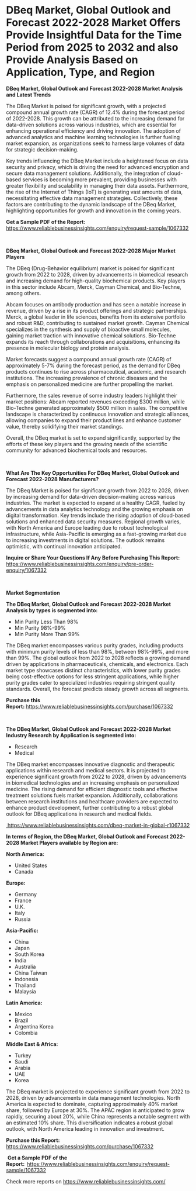 <p><h1>DBeq Market, Global Outlook and Forecast 2022-2028 Market Offers Provide Insightful Data for the Time Period from 2025 to 2032 and also Provide Analysis Based on Application, Type, and Region</h1></p><p><strong>DBeq Market, Global Outlook and Forecast 2022-2028 Market Analysis and Latest Trends</strong></p>
<p><p>The DBeq Market is poised for significant growth, with a projected compound annual growth rate (CAGR) of 12.4% during the forecast period of 2022-2028. This growth can be attributed to the increasing demand for data-driven solutions across various industries, which are essential for enhancing operational efficiency and driving innovation. The adoption of advanced analytics and machine learning technologies is further fueling market expansion, as organizations seek to harness large volumes of data for strategic decision-making.</p><p>Key trends influencing the DBeq Market include a heightened focus on data security and privacy, which is driving the need for advanced encryption and secure data management solutions. Additionally, the integration of cloud-based services is becoming more prevalent, providing businesses with greater flexibility and scalability in managing their data assets. Furthermore, the rise of the Internet of Things (IoT) is generating vast amounts of data, necessitating effective data management strategies. Collectively, these factors are contributing to the dynamic landscape of the DBeq Market, highlighting opportunities for growth and innovation in the coming years.</p></p>
<p><strong>Get a Sample PDF of the Report:&nbsp;</strong> <a href="https://www.reliablebusinessinsights.com/enquiry/request-sample/1067332?utm_campaign=2983&utm_medium=2&utm_source=Github&utm_content=ia&utm_term=21032025&utm_id=dbeq-market-global-outlook-and-forecast-2022-2028">https://www.reliablebusinessinsights.com/enquiry/request-sample/1067332</a></p>
<p>&nbsp;</p>
<p><strong>DBeq Market, Global Outlook and Forecast 2022-2028 Major Market Players</strong></p>
<p><p>The DBeq (Drug-Behavior equilibrium) market is poised for significant growth from 2022 to 2028, driven by advancements in biomedical research and increasing demand for high-quality biochemical products. Key players in this sector include Abcam, Merck, Cayman Chemical, and Bio-Techne, among others.</p><p>Abcam focuses on antibody production and has seen a notable increase in revenue, driven by a rise in its product offerings and strategic partnerships. Merck, a global leader in life sciences, benefits from its extensive portfolio and robust R&D, contributing to sustained market growth. Cayman Chemical specializes in the synthesis and supply of bioactive small molecules, gaining market traction with innovative chemical solutions. Bio-Techne expands its reach through collaborations and acquisitions, enhancing its presence in molecular biology and protein analysis.</p><p>Market forecasts suggest a compound annual growth rate (CAGR) of approximately 5-7% during the forecast period, as the demand for DBeq products continues to rise across pharmaceutical, academic, and research institutions. The increasing prevalence of chronic diseases and the emphasis on personalized medicine are further propelling the market.</p><p>Furthermore, the sales revenue of some industry leaders highlight their market positions: Abcam reported revenues exceeding $300 million, while Bio-Techne generated approximately $500 million in sales. The competitive landscape is characterized by continuous innovation and strategic alliances, allowing companies to expand their product lines and enhance customer value, thereby solidifying their market standings.</p><p>Overall, the DBeq market is set to expand significantly, supported by the efforts of these key players and the growing needs of the scientific community for advanced biochemical tools and resources.</p></p>
<p>&nbsp;</p>
<p><strong>What Are The Key Opportunities For DBeq Market, Global Outlook and Forecast 2022-2028 Manufacturers?</strong></p>
<p><p>The DBeq Market is poised for significant growth from 2022 to 2028, driven by increasing demand for data-driven decision-making across various industries. The market is expected to expand at a healthy CAGR, fueled by advancements in data analytics technology and the growing emphasis on digital transformation. Key trends include the rising adoption of cloud-based solutions and enhanced data security measures. Regional growth varies, with North America and Europe leading due to robust technological infrastructure, while Asia-Pacific is emerging as a fast-growing market due to increasing investments in digital solutions. The outlook remains optimistic, with continual innovation anticipated.</p></p>
<p><strong>Inquire or Share Your Questions If Any Before Purchasing This Report:</strong> <a href="https://www.reliablebusinessinsights.com/enquiry/pre-order-enquiry/1067332?utm_campaign=2983&utm_medium=2&utm_source=Github&utm_content=ia&utm_term=21032025&utm_id=dbeq-market-global-outlook-and-forecast-2022-2028">https://www.reliablebusinessinsights.com/enquiry/pre-order-enquiry/1067332</a></p>
<p>&nbsp;</p>
<p><strong>Market Segmentation</strong></p>
<p><strong>The DBeq Market, Global Outlook and Forecast 2022-2028 Market Analysis by types is segmented into:</strong></p>
<p><ul><li>Min Purity Less Than 98%</li><li>Min Purity 98%-99%</li><li>Min Purity More Than 99%</li></ul></p>
<p><p>The DBeq market encompasses various purity grades, including products with minimum purity levels of less than 98%, between 98%-99%, and more than 99%. The global outlook from 2022 to 2028 reflects a growing demand driven by applications in pharmaceuticals, chemicals, and electronics. Each market type showcases distinct characteristics, with lower purity grades being cost-effective options for less stringent applications, while higher purity grades cater to specialized industries requiring stringent quality standards. Overall, the forecast predicts steady growth across all segments.</p></p>
<p><strong>Purchase this Report:&nbsp;</strong><a href="https://www.reliablebusinessinsights.com/purchase/1067332?utm_campaign=2983&utm_medium=2&utm_source=Github&utm_content=ia&utm_term=21032025&utm_id=dbeq-market-global-outlook-and-forecast-2022-2028">https://www.reliablebusinessinsights.com/purchase/1067332</a></p>
<p>&nbsp;</p>
<p><strong>The DBeq Market, Global Outlook and Forecast 2022-2028 Market Industry Research by Application is segmented into:</strong></p>
<p><ul><li>Research</li><li>Medical</li></ul></p>
<p><p>The DBeq market encompasses innovative diagnostic and therapeutic applications within research and medical sectors. It is projected to experience significant growth from 2022 to 2028, driven by advancements in biomedical technologies and an increasing emphasis on personalized medicine. The rising demand for efficient diagnostic tools and effective treatment solutions fuels market expansion. Additionally, collaborations between research institutions and healthcare providers are expected to enhance product development, further contributing to a robust global outlook for DBeq applications in research and medical fields.</p></p>
<p><a href="https://www.reliablebusinessinsights.com/dbeq-market-in-global-r1067332?utm_campaign=2983&utm_medium=2&utm_source=Github&utm_content=ia&utm_term=21032025&utm_id=dbeq-market-global-outlook-and-forecast-2022-2028">&nbsp;https://www.reliablebusinessinsights.com/dbeq-market-in-global-r1067332</a></p>
<p><strong>In terms of Region, the DBeq Market, Global Outlook and Forecast 2022-2028 Market Players available by Region are:</strong></p>
<p>
    <p> <strong> North America: </strong>
        <ul>
            <li>United States</li>
            <li>Canada</li>
        </ul>
        </p> 
    <p> <strong> Europe: </strong>
        <ul>
            <li>Germany</li>
            <li>France</li>
            <li>U.K.</li>
            <li>Italy</li>
            <li>Russia</li>
        </ul>
        </p> 
    <p> <strong> Asia-Pacific: </strong>
        <ul>
            <li>China</li>
            <li>Japan</li>
            <li>South Korea</li>
            <li>India</li>
            <li>Australia</li>
            <li>China Taiwan</li>
            <li>Indonesia</li>
            <li>Thailand</li>
            <li>Malaysia</li>
        </ul>
        </p> 
    <p> <strong> Latin America: </strong>
        <ul>
            <li>Mexico</li>
            <li>Brazil</li>
            <li>Argentina Korea</li>
            <li>Colombia</li>
        </ul>
        </p> 
    <p> <strong> Middle East & Africa: </strong>
        <ul>
            <li>Turkey</li>
            <li>Saudi</li>
            <li>Arabia</li>
            <li>UAE</li>
            <li>Korea</li>
        </ul>
    </p>
    </p>
<p><p>The DBeq market is projected to experience significant growth from 2022 to 2028, driven by advancements in data management technologies. North America is expected to dominate, capturing approximately 40% market share, followed by Europe at 30%. The APAC region is anticipated to grow rapidly, securing about 20%, while China represents a notable segment with an estimated 10% share. This diversification indicates a robust global outlook, with North America leading in innovation and investment.</p></p>
<p><strong>Purchase this Report: </strong><a href="https://www.reliablebusinessinsights.com/purchase/1067332?utm_campaign=2983&utm_medium=2&utm_source=Github&utm_content=ia&utm_term=21032025&utm_id=dbeq-market-global-outlook-and-forecast-2022-2028">https://www.reliablebusinessinsights.com/purchase/1067332</a></p>
<p>&nbsp;<strong>Get a Sample PDF of the Report:&nbsp;&nbsp;</strong><a href="https://www.reliablebusinessinsights.com/enquiry/request-sample/1067332?utm_campaign=2983&utm_medium=2&utm_source=Github&utm_content=ia&utm_term=21032025&utm_id=dbeq-market-global-outlook-and-forecast-2022-2028">https://www.reliablebusinessinsights.com/enquiry/request-sample/1067332</a></p>
<p><strong></strong></p>
<p>Check more reports on <a href="https://www.reliablebusinessinsights.com/?utm_campaign=2983&utm_medium=2&utm_source=Github&utm_content=ia&utm_term=21032025&utm_id=dbeq-market-global-outlook-and-forecast-2022-2028">https://www.reliablebusinessinsights.com/</a></p>